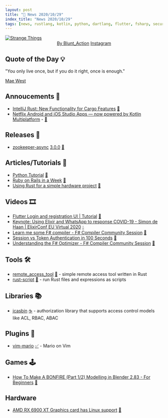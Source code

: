```yaml
---
layout: post
title: "📜 News 2020/10/29"
index_title: "News 2020/10/29"
tags: [news, rustlang, kotlin, python, dartlang, flutter, fsharp, security, java, vim, neovim, blender, gamedev, linux, amd, netflix, android, ios]
---
```


<a href="https://www.reddit.com/r/Art/comments/jjq87h/strange_things_digital_blunt_action_2020/">
  <img src="https://user-images.githubusercontent.com/430272/97593647-a8c84d00-19e0-11eb-88a2-e7c59cf7cdd5.jpg"
     alt="Strange Things"
     class="image">
</a>

<div style="text-align:center">
   <a href="https://www.reddit.com/user/blunt_action">By Blunt_Action</a>
   <a href="https://www.instagram.com/blunt_action">Instagram</a>
</div>

## Quote of the Day 💡

"You only live once, but if you do it right, once is enough."

[Mae West](https://en.wikipedia.org/wiki/Mae_West)

## Annoucements 🥁

- [IntelliJ Rust: New Functionality for Cargo Features](https://blog.jetbrains.com/clion/2020/10/intellij-rust-new-functionality-for-cargo-features) [🦀](https://www.rust-lang.org "#rust")
- [Netflix Android and iOS Studio Apps — now powered by Kotlin Multiplatform](https://netflixtechblog.com/netflix-android-and-ios-studio-apps-kotlin-multiplatform-d6d4d8d25d23) - [🗼](https://kotlinlang.org "#kotlin") 

## Releases 🥳

- [zookeeper-async](https://crates.io/crates/zookeeper-async) [3.0.0](https://crates.io/crates/zookeeper-async/3.0.0) [🦀](https://www.rust-lang.org "#rust")

## Articles/Tutorials 📜

- [Python Tutorial](https://www.learnandmakeit.com/python-tutorial) [🐍](https://www.python.org "#python")
- [Ruby on Rails in a Week](https://www.simplethread.com/ruby-on-rails-in-a-week) [🔻](https://www.ruby-lang.org "#ruby")
- [Using Rust for a simple hardware project](https://blog.tonari.no/rust-simple-hardware-project) [🦀](https://www.rust-lang.org "#rust")

## Videos 🎞

- [Flutter Login and registration UI | Tutorial](https://www.youtube.com/watch?v=05uSC6yUIrw) [🎯](https://flutter.dev "#dart #flutter")
- [Keynote: Using Elixir and WhatsApp to response COVID-19 - Simon de Haan | ElixirConf EU Virtual 2020](https://www.youtube.com/watch?v=gaJVxzNbfRM) [💧](https://elixir-lang.org "#elixirlang")
- [Learn me some F# compiler - F# Compiler Community Session](https://www.youtube.com/watch?v=-dKf15xSWPY) [🔷](https://fsharp.org "#fsharp")
- [Session vs Token Authentication in 100 Seconds](https://www.youtube.com/watch?v=UBUNrFtufWo) [🔑]("#security")
- [Understanding the F# Optimizer - F# Compiler Community Session](https://www.youtube.com/watch?v=sfAe5lDue7k) [🔷](https://fsharp.org "#fsharp")

## Tools 🛠

- [remote_access_tool](https://github.com/Wafelack/remote_access_tool) [🦀](https://www.rust-lang.org "#rust") - simple remote access tool written in Rust
- [rust-script](https://rust-script.org) [🦀](https://www.rust-lang.org "#rust") - run Rust files and expressions as scripts

## Libraries 📚

- [jcasbin](https://github.com/casbin/jcasbin) [☕️](https://www.java.com "#java") - authorization library that supports access control models like ACL, RBAC, ABAC

## Plugins 🔌

- [vim-mario](https://github.com/rbtnn/vim-mario) [✅](https://www.vim.org "#vim") - Mario on Vim

## Games 🕹

- [How To Make A BONFIRE (Part 1/2) Modelling in Blender 2.83 - For Beginners](https://www.youtube.com/watch?v=belNDoa5DI4) [🦖](https://www.blender.org "#blender #gamedev")

## Hardware

- [AMD RX 6900 XT Graphics card has Linux support](https://www.amd.com/en/products/graphics/amd-radeon-rx-6900-xt) [🐧](https://en.wikipedia.org/wiki/Linux "#linux")






